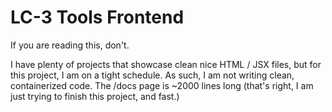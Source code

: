 # LC-3 Tools Frontend

If you are reading this, don't.

I have plenty of projects that showcase clean nice HTML / JSX files, but for this project, I am on a tight schedule. As such, I am not writing clean, containerized code. The /docs page is ~2000 lines long (that's right, I am just trying to finish this project, and fast.)
